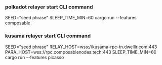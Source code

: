 ### polkadot relayer start CLI command
SEED="seed phrase" SLEEP_TIME_MIN=60 cargo run --features composable

### kusama relayer start CLI command
SEED="seed phrase" RELAY_HOST=wss://kusama-rpc-tn.dwellir.com:443 PARA_HOST=wss://rpc.composablenodes.tech:443 SLEEP_TIME_MIN=60 cargo run --features picasso

